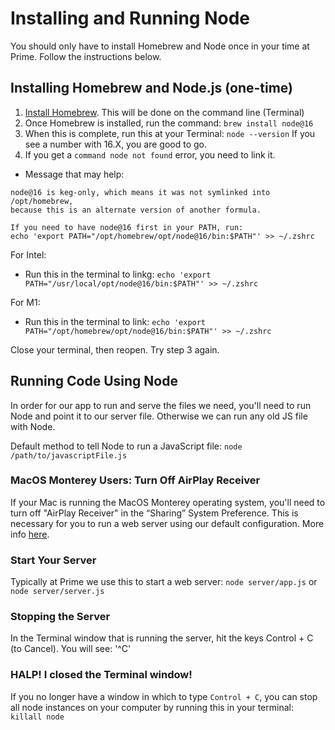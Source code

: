 # Installing and Running Node
You should only have to install Homebrew and Node once in your time at Prime. Follow the instructions below.

## Installing Homebrew and Node.js (one-time)

1. [Install Homebrew](http://brew.sh/). This will be done on the command line (Terminal)
2. Once Homebrew is installed, run the command: `brew install node@16`
3. When this is complete, run this at your Terminal: `node --version` If you see a number with 16.X, you are good to go.
4. If you get a `command node not found` error, you need to link it. 
  - Message that may help:
  ```
  node@16 is keg-only, which means it was not symlinked into /opt/homebrew,
because this is an alternate version of another formula.

If you need to have node@16 first in your PATH, run:
  echo 'export PATH="/opt/homebrew/opt/node@16/bin:$PATH"' >> ~/.zshrc
  ```
  For Intel:
  - Run this in the terminal to linkg: `echo 'export PATH="/usr/local/opt/node@16/bin:$PATH"' >> ~/.zshrc`
  
  
  For M1:
  - Run this in the terminal to link: `echo 'export PATH="/opt/homebrew/opt/node@16/bin:$PATH"' >> ~/.zshrc` 

Close your terminal, then reopen. Try step 3 again.



## Running Code Using Node
In order for our app to run and serve the files we need, you'll need to run Node and point it to our server file. Otherwise we can run any old JS file with Node.

Default method to tell Node to run a JavaScript file: `node /path/to/javascriptFile.js`

### MacOS Monterey Users: Turn Off AirPlay Receiver

If your Mac is running the MacOS Monterey operating system, you'll need to turn off "AirPlay Receiver" in the “Sharing” System Preference. This is necessary for you to run a web server using our default configuration. More info [here](https://developer.apple.com/forums/thread/682332).

### Start Your Server

Typically at Prime we use this to start a web server: `node server/app.js` or `node server/server.js`

### Stopping the Server

In the Terminal window that is running the server, hit the keys Control + C (to Cancel). You will see: '^C'

### HALP! I closed the Terminal window!

If you no longer have a window in which to type `Control + C`, you can stop all node instances on your computer by running this in your terminal: `killall node`
